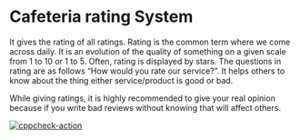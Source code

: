 # Cafeteria rating System

It gives the rating of all ratings.
Rating is the common term where we come across daily. It is an evolution of the quality of something on a given scale from 1 to 10 or 1 to 5.
Often, rating is displayed by stars. The questions in rating are as follows “How would you rate our service?”.
It helps others to know about the thing either service/product is good or bad.

While giving ratings, it is highly recommended to give your real opinion because if you write bad reviews without knowing that will affect others. 

[![cppcheck-action](https://github.com/Prakash-129/stepin_cafeteria-rating/actions/workflows/cppcheck.yml/badge.svg)](https://github.com/Prakash-129/stepin_cafeteria-rating/actions/workflows/cppcheck.yml)
